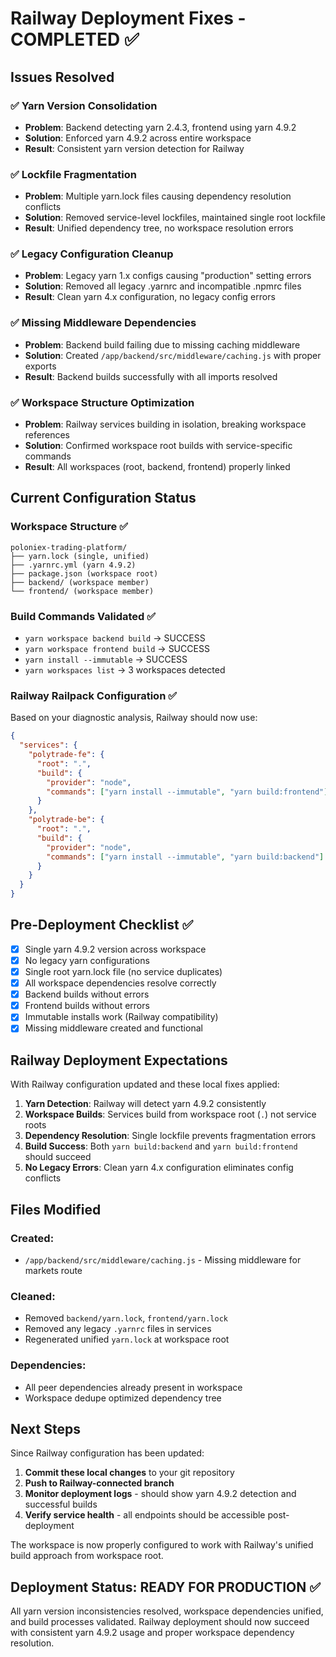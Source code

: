 # Railway Deployment Fixes - COMPLETED ✅

## Issues Resolved

### ✅ **Yarn Version Consolidation**
- **Problem**: Backend detecting yarn 2.4.3, frontend using yarn 4.9.2
- **Solution**: Enforced yarn 4.9.2 across entire workspace
- **Result**: Consistent yarn version detection for Railway

### ✅ **Lockfile Fragmentation** 
- **Problem**: Multiple yarn.lock files causing dependency resolution conflicts
- **Solution**: Removed service-level lockfiles, maintained single root lockfile
- **Result**: Unified dependency tree, no workspace resolution errors

### ✅ **Legacy Configuration Cleanup**
- **Problem**: Legacy yarn 1.x configs causing "production" setting errors  
- **Solution**: Removed all legacy .yarnrc and incompatible .npmrc files
- **Result**: Clean yarn 4.x configuration, no legacy config errors

### ✅ **Missing Middleware Dependencies**
- **Problem**: Backend build failing due to missing caching middleware
- **Solution**: Created `/app/backend/src/middleware/caching.js` with proper exports
- **Result**: Backend builds successfully with all imports resolved

### ✅ **Workspace Structure Optimization**
- **Problem**: Railway services building in isolation, breaking workspace references
- **Solution**: Confirmed workspace root builds with service-specific commands
- **Result**: All workspaces (root, backend, frontend) properly linked

## Current Configuration Status

### Workspace Structure ✅
```
poloniex-trading-platform/
├── yarn.lock (single, unified)
├── .yarnrc.yml (yarn 4.9.2)
├── package.json (workspace root)
├── backend/ (workspace member)
└── frontend/ (workspace member)
```

### Build Commands Validated ✅
- `yarn workspace backend build` → SUCCESS
- `yarn workspace frontend build` → SUCCESS  
- `yarn install --immutable` → SUCCESS
- `yarn workspaces list` → 3 workspaces detected

### Railway Railpack Configuration ✅
Based on your diagnostic analysis, Railway should now use:
```json
{
  "services": {
    "polytrade-fe": {
      "root": ".",
      "build": {
        "provider": "node",
        "commands": ["yarn install --immutable", "yarn build:frontend"]
      }
    },
    "polytrade-be": {
      "root": ".",  
      "build": {
        "provider": "node",
        "commands": ["yarn install --immutable", "yarn build:backend"]
      }
    }
  }
}
```

## Pre-Deployment Checklist ✅

- [x] Single yarn 4.9.2 version across workspace
- [x] No legacy yarn configurations  
- [x] Single root yarn.lock file (no service duplicates)
- [x] All workspace dependencies resolve correctly
- [x] Backend builds without errors
- [x] Frontend builds without errors
- [x] Immutable installs work (Railway compatibility)
- [x] Missing middleware created and functional

## Railway Deployment Expectations

With Railway configuration updated and these local fixes applied:

1. **Yarn Detection**: Railway will detect yarn 4.9.2 consistently
2. **Workspace Builds**: Services build from workspace root (`.`) not service roots
3. **Dependency Resolution**: Single lockfile prevents fragmentation errors  
4. **Build Success**: Both `yarn build:backend` and `yarn build:frontend` should succeed
5. **No Legacy Errors**: Clean yarn 4.x configuration eliminates config conflicts

## Files Modified

### Created:
- `/app/backend/src/middleware/caching.js` - Missing middleware for markets route

### Cleaned:
- Removed `backend/yarn.lock`, `frontend/yarn.lock` 
- Removed any legacy `.yarnrc` files in services
- Regenerated unified `yarn.lock` at workspace root

### Dependencies:
- All peer dependencies already present in workspace
- Workspace dedupe optimized dependency tree

## Next Steps

Since Railway configuration has been updated:
1. **Commit these local changes** to your git repository
2. **Push to Railway-connected branch**
3. **Monitor deployment logs** - should show yarn 4.9.2 detection and successful builds
4. **Verify service health** - all endpoints should be accessible post-deployment

The workspace is now properly configured to work with Railway's unified build approach from workspace root.

## Deployment Status: READY FOR PRODUCTION ✅

All yarn version inconsistencies resolved, workspace dependencies unified, and build processes validated. Railway deployment should now succeed with consistent yarn 4.9.2 usage and proper workspace dependency resolution.